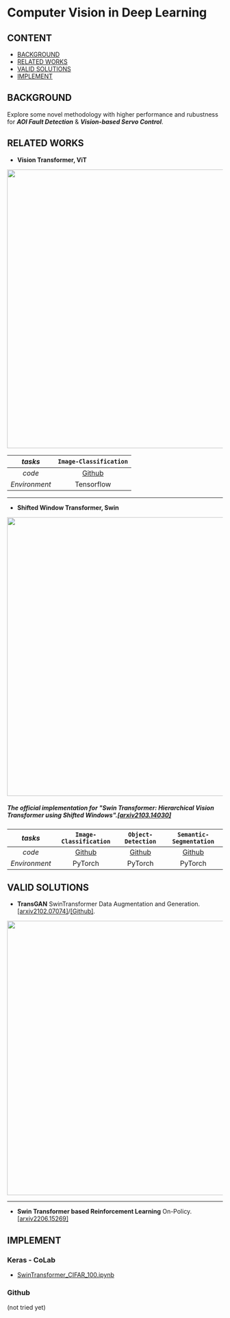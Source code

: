 # Computer Vision in Deep Learning

## CONTENT

- [BACKGROUND](#BACKGROUND)
- [RELATED WORKS](#RELATEDWORKS)
- [VALID SOLUTIONS](#VALIDSOLUTIONS)
- [IMPLEMENT](#IMPLEMENT)



## BACKGROUND
Explore some novel methodology with higher performance and rubustness for ***AOI Fault Detection*** & ***Vision-based Servo Control***.

## RELATED WORKS
- **Vision Transformer, ViT**

<img src="https://i.imgur.com/xp83Jfl.png" width = "650"/>

|*tasks*|`Image-Classification`|
| :---:|:---:|
|   *code*   |[Github](https://github.com/google-research/vision_transformer.git)| 
| *Environment*|Tensorflow|

****
- **Shifted Window Transformer, Swin**

<img src="https://i.imgur.com/vqubjjM.png" width = "650"/>

##### The official implementation for "Swin Transformer: Hierarchical Vision Transformer using Shifted Windows".[[arxiv2103.14030]](https://arxiv.org/abs/2103.14030)

|*tasks*|`Image-Classification`|`Object-Detection`|`Semantic-Segmentation`|
| :---:|:---:|:---:|:---:| 
|   *code*   |[Github](https://github.com/microsoft/Swin-Transformer.git)|  [Github](https://github.com/SwinTransformer/Swin-Transformer-Object-Detection)   |[Github](https://github.com/SwinTransformer/Swin-Transformer-Semantic-Segmentation.git)| 
| *Environment*|PyTorch|PyTorch|PyTorch| 

## VALID SOLUTIONS
- **TransGAN**
SwinTransformer Data Augmentation and Generation. [[arxiv2102.07074]](https://arxiv.org/abs/2102.07074)/[[Github]](https://github.com/VITA-Group/TransGAN.git).

<img src="https://i.imgur.com/yWxFzSC.jpg" width = "640"/>

****

- **Swin Transformer based Reinforcement Learning**
On-Policy.[[arxiv2206.15269]](https://arxiv.org/abs/2206.15269)



## IMPLEMENT
### Keras - CoLab
* [SwinTransformer_CIFAR_100.ipynb]()

### Github
(not tried yet)
